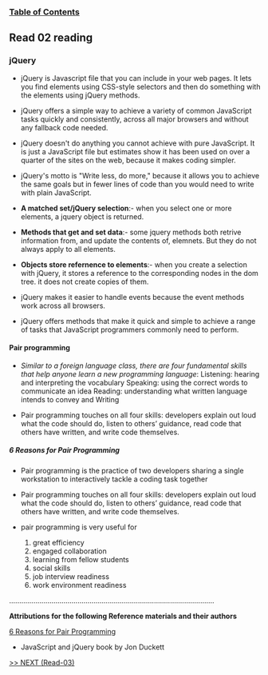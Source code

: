 
### [Table of Contents](https://wondwosentsige.github.io/code-301-reading-notes/Home)

## Read 02 reading

### jQuery

- jQuery is Javascript file that you can include in your web pages. It lets you find elements using CSS-style selectors and then do something with the elements using jQuery methods.

- jQuery offers a simple way to achieve a variety of common JavaScript tasks quickly and consistently, across all major browsers and without any fallback code needed.

- jQuery doesn't do anything you cannot achieve with pure JavaScript. It is just a JavaScript file but estimates show it has been used on over a quarter of the sites on the web, because it makes coding simpler.

- jQuery's motto is "Write less, do more," because it allows you to achieve the same goals but in fewer lines of code than you would need to write
with plain JavaScript.

- __A matched set/jQuery selection__:- when you select one or more elements, a jquery object is returned.

- __Methods that get and set data__:- some jquery methods both retrive information from, and update the contents of, elemnets. But they do not always apply to all elements.

- __Objects store refernence to elements__:- when you create a selection with jQuery, it stores a reference to the corresponding nodes in the dom tree. it does not create copies of them.

- jQuery makes it easier to handle events because the event methods work across all browsers.

- jQuery offers methods that make it quick and simple to achieve a range of tasks that JavaScript programmers commonly need to perform.

#### Pair programming

- *Similar to a foreign language class, there are four fundamental skills that help anyone learn a new programming language*: Listening: hearing and interpreting the vocabulary Speaking: using the correct words to communicate an idea Reading: understanding what written language intends to convey and Writing

- Pair programming touches on all four skills: developers explain out loud what the code should do, listen to others’ guidance, read code that others have written, and write code themselves.

##### 6 Reasons for Pair Programming

- Pair programming is the practice of two developers sharing a single workstation to interactively tackle a coding task together

- Pair programming touches on all four skills: developers explain out loud what the code should do, listen to others’ guidance, read code that others have written, and write code themselves.

- pair programming is very useful for

    1. great efficiency
    2. engaged collaboration
    3. learning from fellow students
    4. social skills
    5. job interview readiness
    6. work environment readiness














......................................................................................................

__Attributions for the following Reference materials and their authors__


[6 Reasons for Pair Programming](https://www.codefellows.org/blog/6-reasons-for-pair-programming/)

- JavaScript and jQuery book by Jon Duckett 

















[>> NEXT (Read-03)](https://wondwosentsige.github.io/code-301-reading-notes/class-03)


